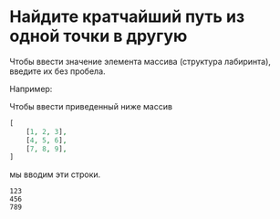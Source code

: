 # Найдите кратчайший путь из одной точки в другую

Чтобы ввести значение элемента массива (структура лабиринта), введите их без пробела.

Например:

Чтобы ввести приведенный ниже массив
```php
[
    [1, 2, 3],
    [4, 5, 6],
    [7, 8, 9],
]
```
мы вводим эти строки.
```
123
456
789
```
